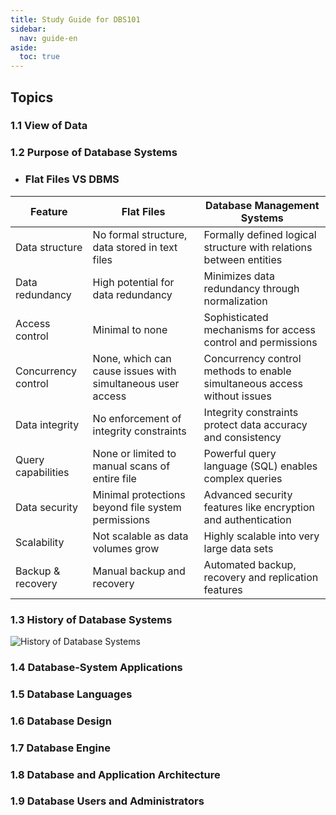 ```yaml
---
title: Study Guide for DBS101
sidebar:
  nav: guide-en
aside:
  toc: true
---
```


## Topics

### 1.1 View of Data  
### 1.2 Purpose of Database Systems  
- ### Flat Files VS DBMS

| Feature             | Flat Files                                                 | Database Management Systems                                              |
|---------------------|------------------------------------------------------------|--------------------------------------------------------------------------|
| Data structure      | No formal structure, data stored in text files             | Formally defined logical structure with relations between entities       |
| Data redundancy     | High potential for data redundancy                         | Minimizes data redundancy through normalization                          |
| Access control      | Minimal to none                                            | Sophisticated mechanisms for access control and permissions              |
| Concurrency control | None, which can cause issues with simultaneous user access | Concurrency control methods to enable simultaneous access without issues |
| Data integrity      | No enforcement of integrity constraints                    | Integrity constraints protect data accuracy and consistency              |
| Query capabilities  | None or limited to manual scans of entire file             | Powerful query language (SQL) enables complex queries                    |
| Data security       | Minimal protections beyond file system permissions         | Advanced security features like encryption and authentication            |
| Scalability         | Not scalable as data volumes grow                          | Highly scalable into very large data sets                                |
| Backup & recovery   | Manual backup and recovery                                 | Automated backup, recovery and replication features                      |


### 1.3 History of Database Systems  

 <img src="https://raw.githubusercontent.com/palden518/DBS101.github.io/master/assets/images/historyOfDB.png" alt="History of Database Systems">


### 1.4 Database-System Applications
### 1.5 Database Languages
### 1.6 Database Design
### 1.7 Database Engine
### 1.8 Database and Application Architecture 
### 1.9 Database Users and Administrators



